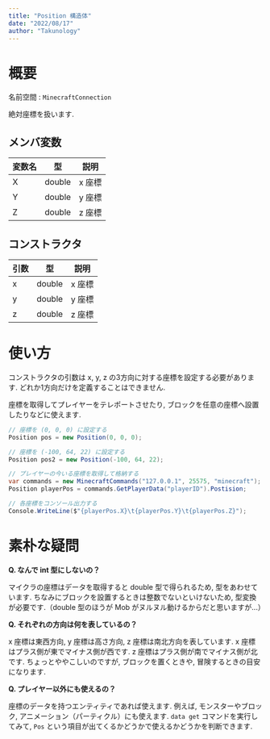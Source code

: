 ```yaml
---
title: "Position 構造体"
date: "2022/08/17"
author: "Takunology"
---
```


# 概要
名前空間 : `MinecraftConnection`

絶対座標を扱います. 

## メンバ変数

|変数名|型|説明|
|---|---|---|
|X|double|x 座標|
|Y|double|y 座標|
|Z|double|z 座標|

## コンストラクタ

|引数|型|説明|
|---|---|---|
|x|double|x 座標|
|y|double|y 座標|
|z|double|z 座標|

# 使い方
コンストラクタの引数は x, y, z の3方向に対する座標を設定する必要があります. どれか1方向だけを定義することはできません.

座標を取得してプレイヤーをテレポートさせたり, ブロックを任意の座標へ設置したりなどに使えます.

```cs
// 座標を (0, 0, 0) に設定する
Position pos = new Position(0, 0, 0);

// 座標を (-100, 64, 22) に設定する
Position pos2 = new Position(-100, 64, 22);

// プレイヤーの今いる座標を取得して格納する
var commands = new MinecraftCommands("127.0.0.1", 25575, "minecraft");
Position playerPos = commands.GetPlayerData("playerID").Postision;

// 各座標をコンソール出力する
Console.WriteLine($"{playerPos.X}\t{playerPos.Y}\t{playerPos.Z}");
```

# 素朴な疑問

**Q. なんで int 型にしないの？**

マイクラの座標はデータを取得すると double 型で得られるため, 型をあわせています. ちなみにブロックを設置するときは整数でないといけないため, 型変換が必要です.（double 型のほうが Mob がヌルヌル動けるからだと思いますが...）

**Q. それぞれの方向は何を表しているの？**

x 座標は東西方向, y 座標は高さ方向, z 座標は南北方向を表しています. x 座標はプラス側が東でマイナス側が西です. z 座標はプラス側が南でマイナス側が北です. ちょっとややこしいのですが, ブロックを置くときや, 冒険するときの目安になります.

**Q. プレイヤー以外にも使えるの？**

座標のデータを持つエンティティであれば使えます. 例えば, モンスターやブロック, アニメーション（パーティクル）にも使えます. `data get` コマンドを実行してみて, `Pos` という項目が出てくるかどうかで使えるかどうかを判断できます.